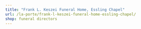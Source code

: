 ```yaml
---
title: "Frank L. Keszei Funeral Home, Essling Chapel"
url: /la-porte/frank-l-keszei-funeral-home-essling-chapel/
shop: funeral directors
---
```

